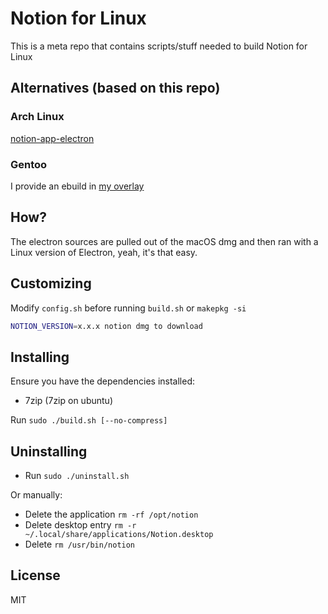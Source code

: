 # Notion for Linux

This is a meta repo that contains scripts/stuff needed to build Notion for Linux

## Alternatives (based on this repo)

### Arch Linux

[notion-app-electron](https://aur.archlinux.org/packages/notion-app-electron)

### Gentoo

I provide an ebuild in [my overlay](https://github.com/jaredallard/overlay)

## How?

The electron sources are pulled out of the macOS dmg and then ran with a Linux version of Electron, yeah, it's that easy.

## Customizing

Modify `config.sh` before running `build.sh` or `makepkg -si`

```bash
NOTION_VERSION=x.x.x notion dmg to download
```

## Installing

Ensure you have the dependencies installed:

* 7zip (7zip on ubuntu)

Run `sudo ./build.sh [--no-compress]`

## Uninstalling

* Run `sudo ./uninstall.sh`

Or manually:

* Delete the application `rm -rf /opt/notion`
* Delete desktop entry `rm -r ~/.local/share/applications/Notion.desktop`
* Delete `rm /usr/bin/notion`

## License

MIT
